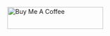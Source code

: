 <a href="https://www.buymeacoffee.com/adammcdaniel" target="_blank"><img src="https://cdn.buymeacoffee.com/buttons/arial-violet.png" alt="Buy Me A Coffee" style="height: 51px !important;width: 217px !important;" ></a>